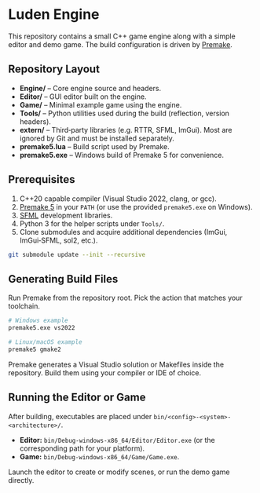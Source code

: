 # Luden Engine

This repository contains a small C++ game engine along with a simple editor and demo game. The build configuration is driven by [Premake](https://premake.github.io/).

## Repository Layout

- **Engine/** – Core engine source and headers.
- **Editor/** – GUI editor built on the engine.
- **Game/** – Minimal example game using the engine.
- **Tools/** – Python utilities used during the build (reflection, version headers).
- **extern/** – Third‑party libraries (e.g. RTTR, SFML, ImGui). Most are ignored by Git and must be installed separately.
- **premake5.lua** – Build script used by Premake.
- **premake5.exe** – Windows build of Premake 5 for convenience.

## Prerequisites

1. C++20 capable compiler (Visual Studio 2022, clang, or gcc).
2. [Premake 5](https://premake.github.io/) in your `PATH` (or use the provided `premake5.exe` on Windows).
3. [SFML](https://www.sfml-dev.org/) development libraries.
4. Python 3 for the helper scripts under `Tools/`.
5. Clone submodules and acquire additional dependencies (ImGui, ImGui‑SFML, sol2, etc.).

```bash
git submodule update --init --recursive
```

## Generating Build Files

Run Premake from the repository root. Pick the action that matches your toolchain.

```bash
# Windows example
premake5.exe vs2022

# Linux/macOS example
premake5 gmake2
```

Premake generates a Visual Studio solution or Makefiles inside the repository. Build them using your compiler or IDE of choice.

## Running the Editor or Game

After building, executables are placed under `bin/<config>-<system>-<architecture>/`.

- **Editor:** `bin/Debug-windows-x86_64/Editor/Editor.exe` (or the corresponding path for your platform).
- **Game:** `bin/Debug-windows-x86_64/Game/Game.exe`.

Launch the editor to create or modify scenes, or run the demo game directly.


